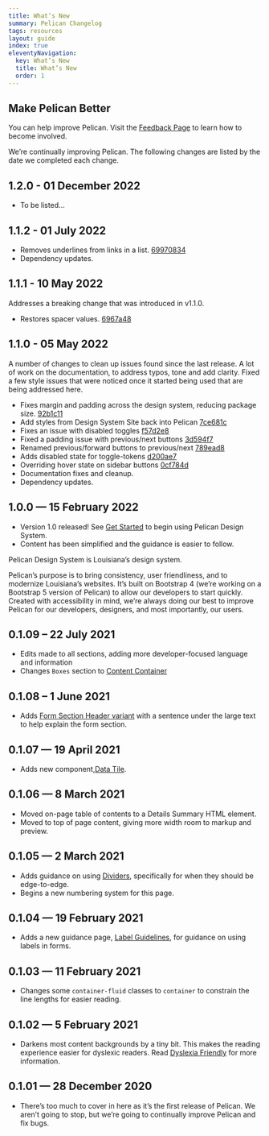 ```yaml
---
title: What’s New
summary: Pelican Changelog
tags: resources
layout: guide
index: true
eleventyNavigation:
  key: What’s New
  title: What’s New
  order: 1
---
```


## Make Pelican Better

You can help improve Pelican. Visit the [Feedback Page](/feedback) to learn how to become involved.

We’re continually improving Pelican. The following changes are listed by the date we completed each change.

## 1.2.0 - 01 December 2022

- To be listed...

## 1.1.2 - 01 July 2022

- Removes underlines from links in a list. [69970834](https://github.com/la-ots/pelican/commit/6997083415837f10ad40445968a5edc86ac48e1f)
- Dependency updates.

## 1.1.1 - 10 May 2022

Addresses a breaking change that was introduced in v1.1.0. 

- Restores spacer values. [6967a48](https://github.com/la-ots/pelican/commit/6967a48)

## 1.1.0 - 05 May 2022

A number of changes to clean up issues found since the last release. A lot of work on the documentation, to address typos, tone and add clarity. Fixed a few style issues that were noticed once it started being used that are being addressed here.

- Fixes margin and padding across the design system, reducing package size. [92b1c11](https://github.com/la-ots/pelican/commit/92b1c11)
- Add styles from Design System Site back into Pelican [7ce681c](https://github.com/la-ots/pelican/commit/7ce681c)
- Fixes an issue with disabled toggles [f57d2e8](https://github.com/la-ots/pelican/commit/f57d2e8)
- Fixed a padding issue with previous/next buttons [3d594f7](https://github.com/la-ots/pelican/commit/3d594f7)
- Renamed previous/forward buttons to previous/next [789ead8](https://github.com/la-ots/pelican/commit/789ead8)
- Adds disabled state for toggle-tokens [d200ae7](https://github.com/la-ots/pelican/commit/d200ae7)
- Overriding hover state on sidebar buttons [0cf784d](https://github.com/la-ots/pelican/commit/0cf784d)
- Documentation fixes and cleanup.
- Dependency updates.

## 1.0.0 — 15 February 2022

- Version 1.0 released! See [Get Started](/get-started) to begin using Pelican Design System.
- Content has been simplified and the guidance is easier to follow.

Pelican Design System is Louisiana’s design system. 

Pelican’s purpose is to bring consistency, user friendliness, and to modernize Louisiana’s websites. It’s built on Bootstrap 4 (we’re working on a Bootstrap 5 version of Pelican) to allow our developers to start quickly. Created with accessibility in mind, we’re always doing our best to improve Pelican for our developers, designers, and most importantly, our users.

## 0.1.09 – 22 July 2021

- Edits made to all sections, adding more developer-focused language and information
- Changes `Boxes` section to [Content Container](/components/content_container)

## 0.1.08 – 1 June 2021

- Adds [Form Section Header variant](/form-controls/form-section-header/) with a sentence under the large text to help explain the form section.

## 0.1.07 — 19 April 2021

- Adds new component,[Data Tile](/components/data-tile/).

## 0.1.06 — 8 March 2021

- Moved on-page table of contents to a Details Summary HTML element.
- Moved to top of page content, giving more width room to markup and preview.

## 0.1.05 — 2 March 2021

- Adds guidance on using [Dividers](/components/dividers/), specifically for when they should be edge-to-edge.
- Begins a new numbering system for this page.

## 0.1.04 — 19 February 2021

- Adds a new guidance page, [Label Guidelines](/form-controls/labels-guidance/), for guidance on using labels in forms.

## 0.1.03 — 11 February 2021

- Changes some `container-fluid` classes to `container` to constrain the line lengths for easier reading.

## 0.1.02 — 5 February 2021

- Darkens most content backgrounds by a tiny bit. This makes the reading experience easier for dyslexic readers. Read [Dyslexia Friendly](/accessibility/dyslexia-friendly/) for more information.

## 0.1.01 — 28 December 2020

- There’s too much to cover in here as it’s the first release of Pelican. We aren’t going to stop, but we’re going to continually improve Pelican and fix bugs.
